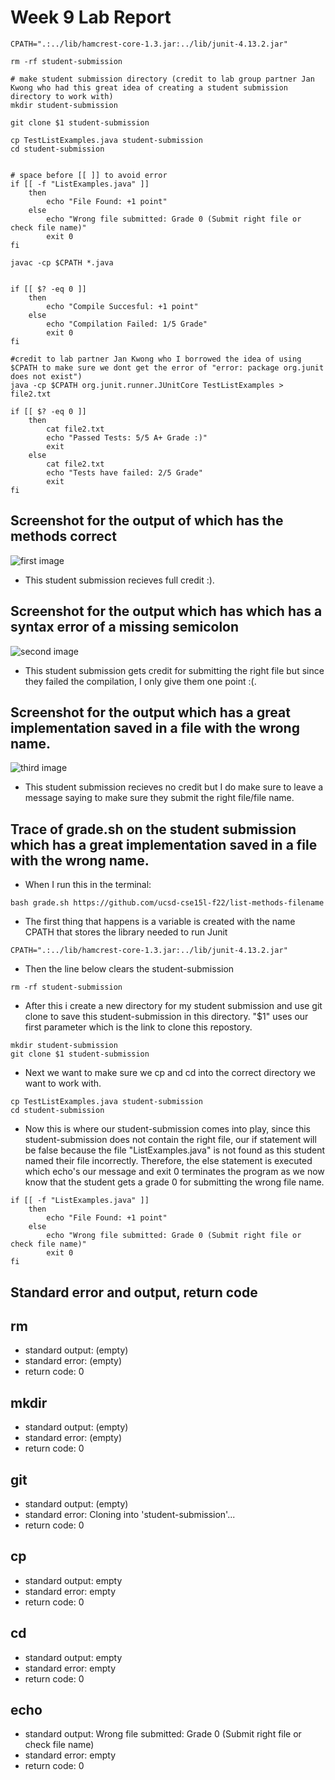 # Week 9 Lab Report

```
CPATH=".:../lib/hamcrest-core-1.3.jar:../lib/junit-4.13.2.jar"

rm -rf student-submission

# make student submission directory (credit to lab group partner Jan Kwong who had this great idea of creating a student submission directory to work with)
mkdir student-submission

git clone $1 student-submission

cp TestListExamples.java student-submission
cd student-submission


# space before [[ ]] to avoid error
if [[ -f "ListExamples.java" ]]
    then 
        echo "File Found: +1 point"
    else
        echo "Wrong file submitted: Grade 0 (Submit right file or check file name)"
        exit 0
fi 

javac -cp $CPATH *.java


if [[ $? -eq 0 ]]
    then 
        echo "Compile Succesful: +1 point"
    else 
        echo "Compilation Failed: 1/5 Grade" 
        exit 0
fi 

#credit to lab partner Jan Kwong who I borrowed the idea of using $CPATH to make sure we dont get the error of "error: package org.junit does not exist")
java -cp $CPATH org.junit.runner.JUnitCore TestListExamples > file2.txt

if [[ $? -eq 0 ]]
    then
        cat file2.txt
        echo "Passed Tests: 5/5 A+ Grade :)"
        exit
    else 
        cat file2.txt
        echo "Tests have failed: 2/5 Grade"
        exit
fi
```

## Screenshot for the output of which has the methods correct
![first image](ex2.png)
- This student submission recieves full credit :).

## Screenshot for the output which has which has a syntax error of a missing semicolon
![second image](ex3.png)
- This student submission gets credit for submitting the right file but since they failed the compilation, I only give them one point :(.

## Screenshot for the output which has a great implementation saved in a file with the wrong name.
![third image](ex5.png)
- This student submission recieves no credit but I do make sure to leave a message saying to make sure they submit the right file/file name.

## Trace of grade.sh on the student submission which has a great implementation saved in a file with the wrong name.

 - When I run this in the terminal:
 ```
 bash grade.sh https://github.com/ucsd-cse15l-f22/list-methods-filename
 ```
 - The first thing that happens is a variable is created with the name CPATH that stores the library needed to run Junit
 ```
 CPATH=".:../lib/hamcrest-core-1.3.jar:../lib/junit-4.13.2.jar"
 ```
 - Then the line below clears the student-submission
 ```
 rm -rf student-submission
```
- After this i create a new directory for my student submission and use git clone to save this student-submission in this directory. "$1" uses our first parameter which is the link to clone this repostory.
```
mkdir student-submission
git clone $1 student-submission
```
- Next we want to make sure we cp and cd into the correct directory we want to work with. 
```
cp TestListExamples.java student-submission
cd student-submission
```

- Now this is where our student-submission comes into play, since this student-submission does not contain the right file, our if statement will be false because the file "ListExamples.java" is not found as this student named their file incorrectly. Therefore, the else statement is executed which echo's our message and exit 0 terminates the program as we now know that the student gets a grade 0 for submitting the wrong file name.
```
if [[ -f "ListExamples.java" ]]
    then 
        echo "File Found: +1 point"
    else
        echo "Wrong file submitted: Grade 0 (Submit right file or check file name)"
        exit 0
fi 
```

## Standard error and output, return code

## rm
- standard output: (empty)
- standard error: (empty)
- return code: 0

## mkdir 
- standard output: (empty)
- standard error: (empty)
- return code: 0

## git 
- standard output: (empty)
- standard error: Cloning into 'student-submission'...
- return code: 0

## cp 
- standard output: empty
- standard error: empty
- return code: 0

## cd
- standard output: empty
- standard error: empty
- return code: 0

## echo
- standard output: Wrong file submitted: Grade 0 (Submit right file or check file name)
- standard error: empty
- return code: 0
